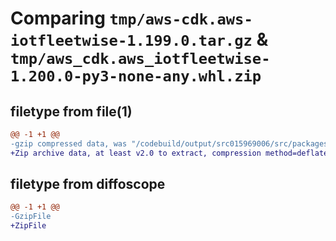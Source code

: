 # Comparing `tmp/aws-cdk.aws-iotfleetwise-1.199.0.tar.gz` & `tmp/aws_cdk.aws_iotfleetwise-1.200.0-py3-none-any.whl.zip`

## filetype from file(1)

```diff
@@ -1 +1 @@
-gzip compressed data, was "/codebuild/output/src015969006/src/packages/@aws-cdk/aws-iotfleetwise/dist/python/aws-cdk.aws-iotfleetwise-1.199.0.tar", last modified: Thu Apr 20 17:20:27 2023, max compression
+Zip archive data, at least v2.0 to extract, compression method=deflate
```

## filetype from diffoscope

```diff
@@ -1 +1 @@
-GzipFile
+ZipFile
```

